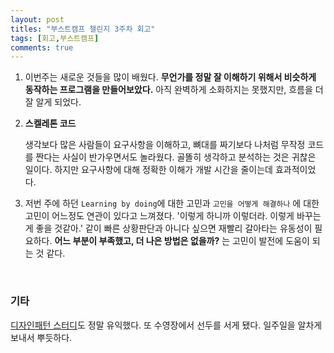 ```yaml
---
layout: post
titles: "부스트캠프 챌린지 3주차 회고"
tags: [회고,부스트캠프]
comments: true
---
```




1. 이번주는 새로운 것들을 많이 배웠다. **무언가를 정말 잘 이해하기 위해서 비슷하게 동작하는 프로그램을 만들어보았다.** 아직 완벽하게 소화하지는 못했지만, 흐름을 더 잘 알게 되었다. 

2. **스켈레톤 코드**

    생각보다 많은 사람들이 요구사항을 이해하고, 뼈대를 짜기보다 나처럼 무작정 코드를 짠다는 사실이 반가우면서도 놀라웠다. 골똘히 생각하고 분석하는 것은 귀찮은 일이다. 하지만 요구사항에 대해 정확한 이해가 개발 시간을 줄이는데 효과적이었다.

3. 저번 주에 하던 `Learning by doing`에 대한 고민과 `고민을 어떻게 해결하나` 에 대한 고민이 어느정도 연관이 있다고 느껴졌다.  '이렇게 하니까 이렇더라. 이렇게 바꾸는 게 좋을 것같아.' 같이 빠른 상황판단과 아니다 싶으면 재빨리 갈아타는 유동성이 필요하다. **어느 부분이 부족했고, 더 나은 방법은 없을까?** 는 고민이 발전에 도움이 되는 것 같다. 

     <br>

     

### 기타

[디자인패턴 스터디](https://github.com/TeamCrazyPerformance/http/wiki/[GoF-디자인패턴]-4장-구조-패턴)도 정말 유익했다. 또 수영장에서 선두를 서게 됐다. 일주일을 알차게 보내서 뿌듯하다.